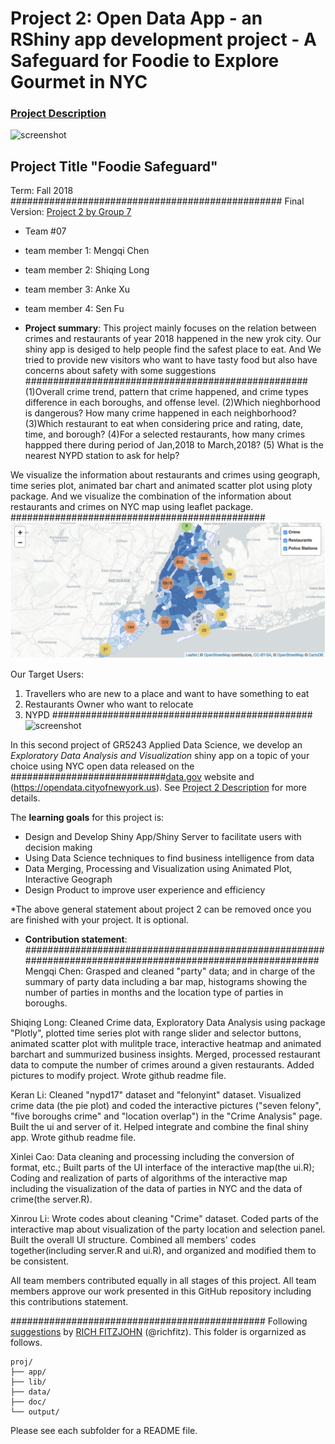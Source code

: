 # Project 2: Open Data App - an RShiny app development project - A Safeguard for Foodie to Explore Gourmet in NYC

### [Project Description](/project2_desc.md)

![screenshot](doc/figs/Homepage.png)



## Project Title "Foodie Safeguard"
Term: Fall 2018
#################################################
Final Version: [Project 2 by Group 7](https://xinrouli.shinyapps.io/where_to_party2/)

+ Team #07

 + team member 1: Mengqi Chen
 + team member 2: Shiqing Long
 + team member 3: Anke Xu
 + team member 4: Sen Fu

+ **Project summary**: 
This project mainly focuses on the relation between crimes and restaurants of year 2018 happened in the new yrok city. Our shiny app is desiged to help people find the safest place to eat. And We tried to provide new visitors who want to have tasty food but also have concerns about safety with some suggestions
###################################################
(1)Overall crime trend, pattern that crime happened, and crime types difference in each boroughs, and offense level.
(2)Which nieghborhood is dangerous? How many crime happened in each neighborhood?
(3)Which restaurant to eat when considering price and rating, date, time, and borough?
(4)For a selected restaurants, how many crimes happped there during period of Jan,2018 to March,2018?
(5) What is the nearest NYPD station to ask for help?

We visualize the information about restaurants and crimes using geograph, time series plot, animated bar chart and animated scatter plot using ploty package.
And we visualize the combination of the information about restaurants and crimes on NYC map using leaflet package.
##############################################
![screenshot](doc/screenshot1.png)


Our Target Users:
1. Travellers who are new to a place and want to have something to eat
2. Restaurants Owner who want to relocate
3. NYPD
###############################################
![screenshot](doc/screenshot3.jpeg)

In this second project of GR5243 Applied Data Science, we develop an *Exploratory Data Analysis and Visualization* shiny app on a topic of your choice using NYC open data released on the ############################[data.gov](https://data.gov/) website and (https://opendata.cityofnewyork.us). See [Project 2 Description](doc/project2_desc.md) for more details.  

The **learning goals** for this project is:

- Design and Develop Shiny App/Shiny Server to facilitate users with decision making
- Using Data Science techniques to find business intelligence from data
- Data Merging, Processing and Visualization using Animated Plot, Interactive Geograph
- Design Product to improve user experience and efficiency


*The above general statement about project 2 can be removed once you are finished with your project. It is optional.


+ **Contribution statement**:
###########################################################################################################
Mengqi Chen: Grasped and cleaned "party" data; and in charge of the summary of party data including a bar map, histograms showing the number of parties in months and the location type of parties in boroughs.

Shiqing Long: Cleaned Crime data, Exploratory Data Analysis using package "Plotly", plotted time series plot with range slider and selector buttons, animated scatter plot with mulitple trace, interactive heatmap and animated barchart and summurized business insights. Merged, processed restaurant data to compute the number of crimes around a given restaurants. Added pictures to modify project. Wrote github readme file.

Keran Li: Cleaned "nypd17" dataset and "felonyint" dataset. Visualized crime data (the pie plot) and coded the interactive pictures ("seven felony", "five boroughs crime" and "location overlap") in the "Crime Analysis" page. Built the ui and server of it. Helped integrate and combine the final shiny app. Wrote github readme file.

Xinlei Cao: Data cleaning and processing including the conversion of format, etc.; Built parts of the UI interface of the interactive map(the ui.R); Coding and realization of parts of algorithms of the interactive map including the visualization of the data of parties in NYC and the data of crime(the server.R).

Xinrou Li: Wrote codes about cleaning "Crime" dataset. Coded parts of the interactive map about visualization of the party location and selection panel. Built the overall UI structure. Combined all members' codes together(including server.R and ui.R), and organized and modified them to be consistent. 

All team members contributed equally in all stages of this project. All team members approve our work presented in this GitHub repository including this contributions statement.

##############################################
Following [suggestions](http://nicercode.github.io/blog/2013-04-05-projects/) by [RICH FITZJOHN](http://nicercode.github.io/about/#Team) (@richfitz). This folder is orgarnized as follows.

```
proj/
├── app/
├── lib/
├── data/
├── doc/
└── output/
```

Please see each subfolder for a README file.






